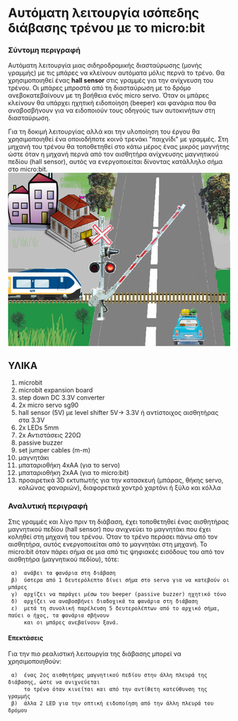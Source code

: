 # Αυτόματη λειτουργία ισόπεδης διάβασης τρένου με το micro:bit

### Σύντομη περιγραφή

Αυτόματη λειτουργία μιας σιδηροδρομικής διασταύρωσης (μονής γραμμής) με τις μπάρες να κλείνουν αυτόματα μόλις περνά το τρένο.
Θα χρησιμοποιηθεί ένας **hall sensor** στις γραμμές για την ανίχνευση του τρένου.
Οι μπάρες μπροστά από τη διασταύρωση με το δρόμο ανεβοκατεβαίνουν με τη βοήθεια ενός micro servo.
Όταν οι μπάρες κλείνουν θα υπάρχει ηχητική ειδοποίηση (beeper) και φανάρια που θα αναβοσβήνουν
για να ειδοποιούν τους οδηγούς των αυτοκινήτων στη διασταύρωση.

Για τη δοκιμή λειτουργίας αλλά και την υλοποίηση του έργου θα χρησιμοποιηθεί ένα οποιοδήποτε κοινό τρενάκι
"παιχνίδι" με γραμμές.
Στη μηχανή του τρένου θα τοποθετηθεί στο κάτω μέρος ένας μικρός μαγνήτης ώστε όταν η μηχανή περνά από τον 
αισθητήρα ανίχνευσης μαγνητικού πεδίου (hall sensor), αυτός να ενεργοποιείται δίνοντας κατάλληλο σήμα στο 
micro:bit.
![Image of Railway Cross](https://github.com/jomihal/Automatic-Rail-way-crossing/blob/master/Microbit%20controlled%20railway%20crossing-1.png)

## ΥΛΙΚΑ 
   1. microbit
   2. microbit expansion board
   3. step down DC 3.3V converter
   4. 2x micro servo sg90
   5. hall sensor (5V) με level shifter 5V-> 3.3V ή αντίστοιχος αισθητήρας στα 3.3V
   6. 2x LEDs 5mm
   7. 2x Αντιστάσεις 220Ω
   8. passive buzzer
   9. set jumper cables (m-m)
  10. μαγνητάκι
  11. μπαταριοθήκη 4xAA (για το servo)
  12. μπαταριοθήκη 2xAA (για το micro:bit)
  13. προαιρετικά 3D εκτυπωτής για την κατασκευή (μπάρας, θήκης servo, κολώνας φαναριών), διαφορετικά 
      χοντρό χαρτόνι ή ξύλο και κόλλα

### Αναλυτική περιγραφή
Στις γραμμές και λίγο πριν τη διάβαση, έχει τοποθετηθεί ένας αισθητήρας μαγνητικού πεδίου
(hall sensor) που ανιχνεύει το μαγνητάκι που έχει κοληθεί στη μηχανή του τρένου.  Όταν το τρένο
περάσει πάνω από τον αισθητήρα, αυτός ενεργοποιείται από το μαγνητάκι στη μηχανή.
Το micro:bit όταν πάρει σήμα σε μια από τις ψηφιακές εισόδους του από τον αισθητήρα (μαγνητικού πεδίου), 
τότε:

     α)  ανάβει τα φανάρια στη διάβαση
     β)  ύστερα από 1 δευτερόλεπτο δίνει σήμα στο servo για να κατεβούν οι μπάρες
     γ)  αρχίζει να παράγει μέσω του beeper (passive buzzer) ηχητικό τόνο
     δ)  αρχίζει να αναβοσβήνει διαδοχικά τα φανάρια στη διάβαση
     ε)  μετά τη συνολική παρέλευση 5 δευτερολέπτων από το αρχικό σήμα, παύει ο ήχος, τα φανάρια σβήνουν 
         και οι μπάρες ανεβαίνουν ξανά.
            
#### Επεκτάσεις
Για την πιο ρεαλιστική λειτουργία της διάβασης μπορεί να χρησιμοποιηθούν:

     α)  ένας 2ος αισθητήρας μαγνητικού πεδίου στην άλλη πλευρά της διάβασης, ώστε να ανιχνεύεται
         το τρένο όταν κινείται και από την αντίθετη κατεύθυνση της γραμμής
     β)  άλλα 2 LED για την οπτική ειδοποίηση από την άλλη πλευρά του δρόμου


